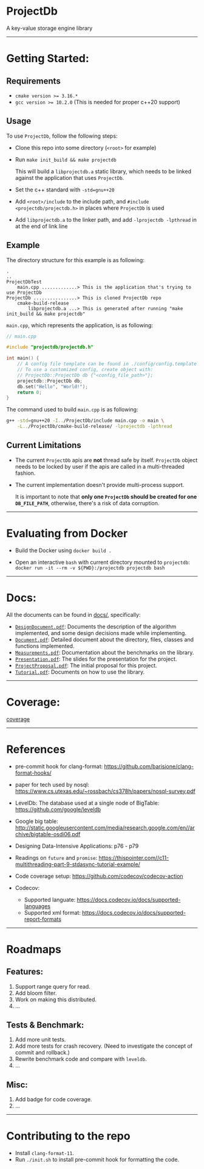 # __ProjectDb__

A key-value storage engine library

---

# Getting Started:

## Requirements

- `cmake version >= 3.16.*`
- `gcc version >= 10.2.0` (This is needed for proper c++20 support)

## Usage

To use `ProjectDb`, follow the following steps:

- Clone this repo into some directory (`<root>` for example)

- Run `make init_build && make projectdb`
  
    This will build a `libprojectdb.a` static library, which needs to be linked against the application that uses `ProjectDb`.

- Set the c++ standard with `-std=gnu++20`

- Add `<root>/include` to the include path, and `#include <projectdb/projectdb.h>` in places where `ProjectDb` is used

- Add `libprojectdb.a` to the linker path, and add `-lprojectdb -lpthread` in at the end of link line

## Example

The directory structure for this example is as following:
```
.
..
ProjectDbTest
    main.cpp .............> This is the application that's trying to use ProjectDb
ProjectDb ................> This is cloned ProjectDb repo 
    cmake-build-release
        libprojectdb.a ...> This is generated after running "make init_build && make projectdb"
```

`main.cpp`, which represents the application, is as following:

```c++
// main.cpp

#include "projectdb/projectdb.h"

int main() {
    // A config file template can be found in ./config/config.template
    // To use a customized config, create object with:
    // ProjectDb::ProjectDb db {"<config_file_path>"};
    projectdb::ProjectDb db;
    db.set("Hello", "World!");
    return 0;
}
```

The command used to build `main.cpp` is as following:

```bash
g++ -std=gnu++20 -I../ProjectDb/include main.cpp -o main \
    -L../ProjectDb/cmake-build-release/ -lprojectdb -lpthread
```

## Current Limitations

- The current `ProjectDb` apis are __not__ thread safe by itself. `ProjectDb` object needs to be locked by user if the apis are called in a multi-threaded fashion. 

- The current implementation doesn't provide multi-process support. 

  It is important to note that __only one `ProjectDb` should be created for one `DB_FILE_PATH`__, otherwise, there's a risk of data corruption.

---

# Evaluating from Docker

- Build the Docker using `docker build .`

- Open an interactive `bash` with current directory mounted to `projectdb`: `docker run -it --rm -v ${PWD}:/projectdb projectdb bash`

---

# Docs:

All the documents can be found in [docs/](https://github.com/mli9502/ProjectDb/tree/main/docs), specifically:

- [`DesignDocument.pdf`](https://github.com/mli9502/ProjectDb/blob/main/docs/DesignDocument.pdf): Documents the description of the algorithm implemented, and some design decisions made while implementing.
- [`Document.pdf`](https://github.com/mli9502/ProjectDb/blob/main/docs/Document.pdf): Detailed document about the directory, files, classes and functions implemented.
- [`Measurements.pdf`](https://github.com/mli9502/ProjectDb/blob/main/docs/Measurements.pdf): Documentation about the benchmarks on the library.
- [`Presentation.pdf`](https://github.com/mli9502/ProjectDb/blob/main/docs/Presentation.pdf): The slides for the presentation for the project.
- [`ProjectProposal.pdf`](https://github.com/mli9502/ProjectDb/blob/main/docs/ProjectProposal.pdf): The initial proposal for this project.
- [`Tutorial.pdf`](https://github.com/mli9502/ProjectDb/blob/main/docs/Tutorial.pdf): Documents on how to use the library.

---

# Coverage:

[coverage](coverage.html)

---

# References

- pre-commit hook for clang-format: https://github.com/barisione/clang-format-hooks/
- paper for tech used by nosql: https://www.cs.utexas.edu/~rossbach/cs378h/papers/nosql-survey.pdf
- LevelDb: The database used at a single node of BigTable: https://github.com/google/leveldb
- Google big table: http://static.googleusercontent.com/media/research.google.com/en//archive/bigtable-osdi06.pdf
- Designing Data-Intensive Applications: p76 - p79
- Readings on `future` and `promise`: https://thispointer.com//c11-multithreading-part-9-stdasync-tutorial-example/

- Code coverage setup: https://github.com/codecov/codecov-action
- Codecov: 
  - Supported languate: https://docs.codecov.io/docs/supported-languages
  - Supported xml format: https://docs.codecov.io/docs/supported-report-formats
---

# Roadmaps

## Features:

1. Support range query for read.
2. Add bloom filter.
3. Work on making this distributed.
4. ...

## Tests & Benchmark:

1. Add more unit tests.
2. Add more tests for crash recovery. (Need to investigate the concept of commit and rollback.)
3. Rewrite benchmark code and compare with `leveldb`.
4. ...

## Misc:
1. Add badge for code coverage.
2. ...

---

# Contributing to the repo

- Install `clang-format-11`.
- Run `./init.sh` to install pre-commit hook for formatting the code.


